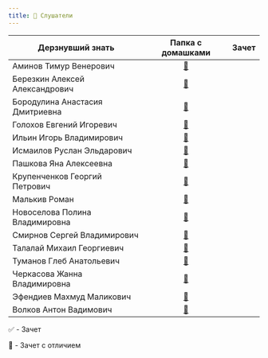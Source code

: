 ```yaml
---
title: 🧠 Слушатели
---
```


| Дерзнувший знать     | Папка с домашками | Зачет |
|----------------------|:------------------:|:---:|
| Аминов Тимур Венерович | [📁](https://drive.google.com/drive/folders/1chvnE_PdU-MkkHo6M8ykOjkv27xcKedc?usp=share_link) | |
| Березкин Алексей Александрович | [📁](https://drive.google.com/drive/folders/10FRVL5D3uCzyRNTUm12n7ObWMZ1H9uPt?usp=share_link) | |
| Бородулина Анастасия Дмитриевна | [📁](https://drive.google.com/drive/folders/18N-yL_wqNK0FTAKQMRB-kLimy9ck4qT9?usp=share_link) | |
| Голохов Евгений Игоревич | [📁](https://drive.google.com/drive/folders/1aI3VHL3AX7JAcGVzjMabeF3ZvbJ78SMz?usp=share_link) | |
| Ильин Игорь Владимирович | [📁](https://drive.google.com/drive/folders/1ijzM9OmR20pjO4SXmF2J5JwvGdvC4lca?usp=share_link) | |
| Исмаилов Руслан Эльдарович | [📁](https://drive.google.com/drive/folders/1hyBuLgKJ0fNL7ty_9DNErUSmGz9DMq_-?usp=share_link) | |
| Пашкова Яна Алексеевна | [📁](https://drive.google.com/drive/folders/1XBI6srAoD9QsjRHYm327F0vnfTDif2pZ?usp=share_link) | |
| Крупенченков Георгий Петрович | [📁](https://drive.google.com/drive/folders/14UXmVfKeSdhvrh1_wXFy4qocgGDlA2Fp?usp=share_link) | |
| Малькив Роман | [📁](https://drive.google.com/drive/folders/13qGN8gV2AG9UmwnLaTJwC3tQQ4vUe3J3?usp=share_link) | |
| Новоселова Полина Владимировна | [📁](https://drive.google.com/drive/folders/1m69VihALBnkSQWaAZQcOZX0w-cRtKTF9?usp=share_link) | |
| Смирнов Сергей Владимирович | [📁](https://drive.google.com/drive/folders/1O7UeWCJqEf0bf1DBSFrrK3TUCte3j8kx?usp=share_link) | |
| Талалай Михаил Георгиевич | [📁](https://drive.google.com/drive/folders/1JZUJJbP6_ZPTAQOC0Tnf410cSq6DqJck?usp=share_link) | |
| Туманов Глеб Анатольевич | [📁](https://drive.google.com/drive/folders/1F-CUkUsp3dbTab_GVmE5N9pRr0RE8Am-?usp=share_link) | |
| Черкасова Жанна Владимировна | [📁](https://drive.google.com/drive/folders/1eSuI7AykJJxXdfIoF75v7rstk_v_ylrQ?usp=share_link) | |
| Эфендиев Махмуд Маликович | [📁](https://drive.google.com/drive/folders/1IIa3FFguHEuUqbZ_95yD3F3fEJ_P0nCk?usp=share_link) | |
| Волков Антон Вадимович | [📁](https://drive.google.com/drive/folders/1Rqdfstsfe_mLYMh_itDlUhyq17sKuz5N?usp=share_link) | |


✅ - Зачет

💎 - Зачет с отличием
